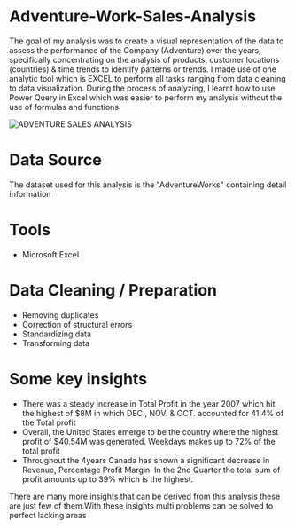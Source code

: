 # Adventure-Work-Sales-Analysis

‎The goal of my analysis was to create a visual representation of the data to assess the performance of the Company (Adventure) over the years, 
specifically concentrating on the analysis of products, customer locations (countries) & time trends to identify patterns or trends.
‎‎I made use of one analytic tool which is EXCEL to perform all tasks ranging from data cleaning to data visualization. 
‎During the process of analyzing, I learnt how to use Power Query in Excel which was easier to perform my analysis without the use of formulas and
‎functions.

![ADVENTURE SALES ANALYSIS](https://github.com/user-attachments/assets/4b07d73a-f38a-4a8b-8572-408d5d6ec679)
‎
# Data Source
The dataset used for this analysis is the "AdventureWorks" containing detail information

# Tools
- Microsoft Excel

# Data Cleaning / Preparation
- Removing duplicates
- Correction of structural errors
- Standardizing data
- Transforming data

# Some key insights
- There was a steady increase in Total Profit in the year 2007 which hit the highest of $8M in which DEC., NOV. & OCT. accounted for 41.4% of the Total profit
‎
- ‎Overall, the United States emerge to be the country where the highest profit of $40.54M was generated.
‎Weekdays makes up to 72% of the total profit
‎
- ‎Throughout the 4years Canada has shown a significant decrease in Revenue, Percentage Profit Margin
‎ In the 2nd Quarter the total sum of profit amounts up to 39% which is the highest.
‎


‎There are many more insights that can be derived from this analysis these are just few of them.With these insights multi problems can be solved to perfect lacking areas














